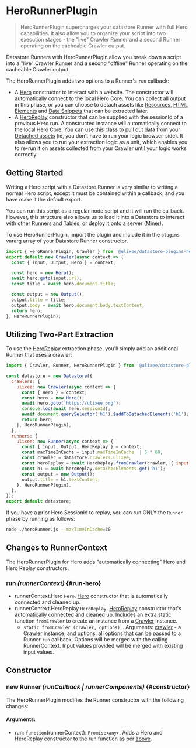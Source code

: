 # HeroRunnerPlugin

> HeroRunnerPlugin supercharges your datastore Runner with full Hero capabilities. It also allow you to organize your script into two execution stages - the "live" Crawler Runner and a second Runner operating on the cacheable Crawler output.

Datastore Runners with HeroRunnerPlugin allow you break down a script into a "live" Crawler Runner and a second "offline" Runner operating on the cacheable Crawler output.

The HeroRunnerPlugin adds two options to a Runner's `run` callback:

- A [Hero](https://ulixee.org/docs/hero) constructor to interact with a website. The constructor will automatically connect to the local Hero Core. You can collect all output in this phase, or you can choose to detach assets like [Resources](https://ulixee.org/docs/hero/docs/hero/advanced-client/detached-resources), [HTML Elements](https://ulixee.org/docs/hero/docs/hero/advanced-client/detached-elements) and [Data Snippets](https://ulixee.org/docs/hero/basic-client/hero-replay#getSnippet) that can be extracted later.
- A [HeroReplay](https://ulixee.org/docs/hero/docs/hero/basics-client/hero-replay) constructor that can be supplied with the sessionId of a previous Hero run. A constructed instance will automatically connect to the local Hero Core. You can use this class to pull out data from your [Detached assets](https://ulixee.org/docs/hero/docs/hero/basics-client/hero-replay) (ie, you don't have to run your logic browser-side). It also allows you to run your extraction logic as a unit, which enables you to re-run it on assets collected from your Crawler until your logic works correctly.

## Getting Started

Writing a Hero script with a Datastore Runner is very similar to writing a normal Hero script, except it must be contained within a callback, and you have make it the default export.

You can run this script as a regular node script and it will run the callback. However, this structure also allows us to load it into a Datastore to interact with other Runners and Tables, or deploy it onto a server ([Miner](https://ulixee.org/docs/hero/docs/miner)).

To use HeroRunnerPlugin, import the plugin and include it in the `plugins` vararg array of your Datastore Runner constructor.

```js
import { HeroRunnerPlugin, Crawler } from '@ulixee/datastore-plugins-hero';
export default new Crawler(async context => {
  const { input, Output, Hero } = context;

  const hero = new Hero();
  await hero.goto(input.url);
  const title = await hero.document.title;

  const output = new Output();
  output.title = title;
  output.body = await hero.document.body.textContent;
  return hero;
}, HeroRunnerPlugin);
```

## Utilizing Two-Part Extraction

To use the [HeroReplay](https://ulixee.org/docs/hero/basics-client/hero-replay) extraction phase, you'll simply add an additional Runner that uses a crawler:

```js
import { Crawler, Runner, HeroRunnerPlugin } from '@ulixee/datastore-plugins-hero';

const datastore = new Datastore({
  crawlers: {
    ulixee: new Crawler(async context => {
      const { Hero } = context;
      const hero = new Hero();
      await hero.goto('https://ulixee.org');
      console.log(await hero.sessionId);
      await document.querySelector('h1').$addToDetachedElements('h1');
      return hero;
    }, HeroRunnerPlugin),
  },
  runners: {
    ulixee: new Runner(async context => {
      const { input, Output, HeroReplay } = context;
      const maxTimeInCache = input.maxTimeInCache || 5 * 60;
      const crawler = datastore.crawlers.ulixee;
      const heroReplay = await HeroReplay.fromCrawler(crawler, { input: { maxTimeInCache } });
      const h1 = await heroReplay.detachedElements.get('h1');
      const output = new Output();
      output.title = h1.textContent;
    }, HeroRunnerPlugin),
  },
});
export default datastore;
```

If you have a prior Hero SessionId to replay, you can run ONLY the `Runner` phase by running as follows:

```bash
node ./heroRunner.js --maxTimeInCache=30
```

## Changes to RunnerContext

The HeroRunnerPlugin for Hero adds "automatically connecting" Hero and Hero Replay constructors.

### run _(runnerContext)_ {#run-hero}

- runnerContext.Hero `Hero`. [Hero](https://ulixee.org/docs/hero/basic-client/hero) constructor that is automatically connected and cleaned up.
- runnerContext.HeroReplay `HeroReplay`. [HeroReplay](https://ulixee.org/docs/hero/basic-client/hero-replay) constructor that's automatically connected and cleaned up. Includes an extra static function `fromCrawler` to create an instance from a [Crawler](../basics/crawler.md) instance.
  - `static fromCrawler_(crawler, options)_`. Arguments: [crawler](../basics/crawler.md) - a Crawler instance, and options: all options that can be passed to a Runner `run` callback. Options will be merged with the calling RunnerContext. Input values provided will be merged with existing input values.

## Constructor

### new Runner _(runCallback | runnerComponents)_ {#constructor}

The HeroRunnerPlugin modifies the Runner constructor with the following changes:

#### **Arguments**:

- run: `function`(runnerContext): `Promise<any>`. Adds a Hero and HeroReplay constructor to the run function as per [above](#run-hero).
